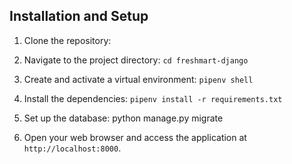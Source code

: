 ## Installation and Setup

1. Clone the repository:

2. Navigate to the project directory: `cd freshmart-django`

3. Create and activate a virtual environment: `pipenv shell`

4. Install the dependencies: `pipenv install -r requirements.txt`

5. Set up the database: python manage.py migrate

7. Open your web browser and access the application at `http://localhost:8000`.
